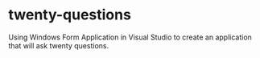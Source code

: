 # twenty-questions
Using Windows Form Application in Visual Studio to create an application that will ask twenty questions. 
